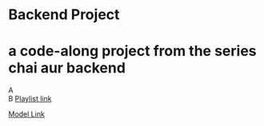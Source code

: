 # Backend Project

<h1> a code-along project from the series chai aur backend</h1>

A <br> B
[Playlist link](https://www.youtube.com/playlist?list=PLu71SKxNbfoBGh_8p_NS-ZAh6v7HhYqHW)

[Model Link](https://app.eraser.io/workspace/YtPqZ1VogxGy1jzIDkzj)
